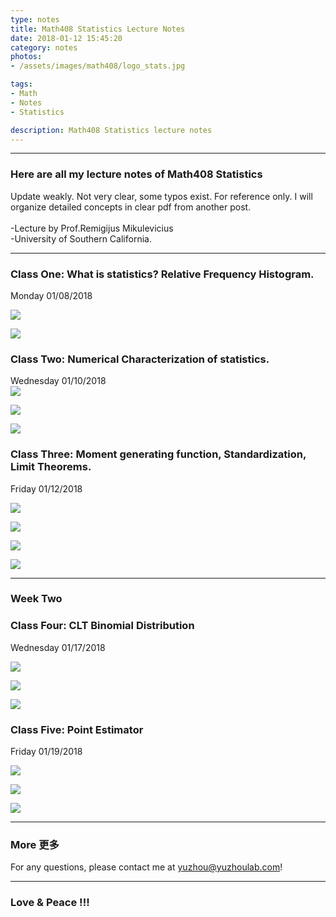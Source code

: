 ```yaml
---
type: notes
title: Math408 Statistics Lecture Notes
date: 2018-01-12 15:45:20
category: notes
photos:
- /assets/images/math408/logo_stats.jpg

tags:
- Math
- Notes
- Statistics

description: Math408 Statistics lecture notes
---
```


  

---

### Here are all my lecture notes of Math408 Statistics
Update weakly. Not very clear, some typos exist. For reference only.
I will organize detailed concepts in clear pdf from another post.
<br><br>
-Lecture by Prof.Remigijus Mikulevicius<br>
-University of Southern California.

---
<!-- more -->

### Class One: What is statistics? Relative Frequency Histogram. 
Monday 01/08/2018 
<br>

![](/assets/images/math408/week_1/1.jpg)

![](/assets/images/math408/week_1/2.jpg)

### Class Two: Numerical Characterization of statistics.
Wednesday 01/10/2018
<br>
![](/assets/images/math408/week_1/3.jpg)

![](/assets/images/math408/week_1/4.jpg)

![](/assets/images/math408/week_1/5.jpg)


### Class Three: Moment generating function, Standardization, Limit Theorems.
Friday 01/12/2018
<br>

![](/assets/images/math408/week_1/5.jpg)

![](/assets/images/math408/week_1/6.jpg)

![](/assets/images/math408/week_1/7.jpg)

![](/assets/images/math408/week_1/8.jpg)

---
### Week Two

### Class Four: CLT Binomial Distribution
Wednesday 01/17/2018
<br>

![](/assets/images/math408/week_2/1.jpg)

![](/assets/images/math408/week_2/2.jpg)

![](/assets/images/math408/week_2/3.jpg)

### Class Five: Point Estimator
Friday 01/19/2018
<br>

![](/assets/images/math408/week_2/4.jpg)

![](/assets/images/math408/week_2/5.jpg)

![](/assets/images/math408/week_2/6.jpg)


---
### More 更多

For any questions, please contact me at yuzhou@yuzhoulab.com! 

---
### Love & Peace !!!
